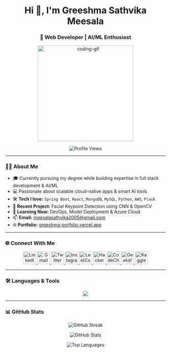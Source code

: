 <h1 align="center">Hi 👋, I'm Greeshma Sathvika Meesala</h1>
<h3 align="center">🚀 Web Developer | AI/ML Enthusiast</h3>

<p align="center">
  <img src="https://media.giphy.com/media/qgQUggAC3Pfv687qPC/giphy.gif" width="300" alt="coding-gif">
</p>

<p align="center">
  <img src="https://komarev.com/ghpvc/?username=greeshmasathvikameesala&label=Profile%20views&color=0e75b6&style=flat" alt="Profile Views" />
</p>

---

### 👩‍💻 About Me

- 🎓 Currently pursuing my degree while building expertise in full stack development & AI/ML  
- 💻 Passionate about scalable cloud-native apps & smart AI tools  
- 🛠️ **Tech I love:** `Spring Boot`, `React`, `MongoDB`, `MySQL`, `Python`, `AWS`, `Flask`  
- 🧠 **Recent Project:** Facial Keypoint Detection using CNN & OpenCV  
- 🌱 **Learning Now:** DevOps, Model Deployment & Azure Cloud  
- 📫 **Email:** meesalasathvika2005@gmail.com  
- 🌐 **Portfolio:** [greeshma-porfolio.vercel.app](https://greeshma-porfolio.vercel.app/)

---

### 🌐 Connect With Me

<p align="center">
  <a href="https://linkedin.com/in/greeshma-sathvika-meesala-84b150276">
    <img src="https://skillicons.dev/icons?i=linkedin" height="40" alt="LinkedIn" />
  </a>
  <a href="mailto:meesalasathvika2005@gmail.com">
    <img src="https://skillicons.dev/icons?i=gmail" height="40" alt="Gmail" />
  </a>
  <a href="https://twitter.com/greeshumeesala">
    <img src="https://skillicons.dev/icons?i=twitter" height="40" alt="Twitter" />
  </a>
  <a href="https://instagram.com/greeshma_meesala">
    <img src="https://skillicons.dev/icons?i=instagram" height="40" alt="Instagram" />
  </a>
  <a href="https://leetcode.com/u/greeshma_sathvika_meesala/">
    <img src="https://skillicons.dev/icons?i=leetcode" height="40" alt="LeetCode" />
  </a>
  <a href="https://www.hackerrank.com/meesalasathvika1">
    <img src="https://cdn.iconscout.com/icon/free/png-512/free-hackerrank-3628665-3030004.png" height="40" alt="HackerRank" />
  </a>
  <a href="https://www.codechef.com/users/greeshma020505">
    <img src="https://cdn.codechef.com/sites/all/themes/abessive/cc-logo.png" height="40" alt="CodeChef" />
  </a>
  <a href="https://auth.geeksforgeeks.org/user/meesalasat2wss">
    <img src="https://media.geeksforgeeks.org/gfg-gg-logo.svg" height="40" alt="GeeksforGeeks" />
  </a>
  <a href="https://kaggle.com/greeshmasathvika">
    <img src="https://skillicons.dev/icons?i=kaggle" height="40" alt="Kaggle" />
  </a>
</p>

---

### 🛠️ Languages & Tools

<p align="center">
  <img src="https://skillicons.dev/icons?i=java,python,javascript,html,css,react,nodejs,bootstrap,tailwind,angular,php,mysql,mongodb,flask,spring,git,linux,aws,azure,vscode,postman" />
</p>

---

### 📊 GitHub Stats

<p align="center">
  <img src="[https://streak-stats.demolab.com/?user=greeshmasathvikameesala&theme=default](https://streak-stats.demolab.com/?user=greeshmasathvikameesala)" alt="GitHub Streak" />
</p>

<p align="center">
  <img src="https://github-readme-stats.vercel.app/api?username=greeshmasathvikameesala&show_icons=true&locale=en&theme=default" alt="GitHub Stats" />
</p>
<p align="center">
  <img src="https://github-readme-stats.vercel.app/api/top-langs?username=greeshmasathvikameesala&show_icons=true&locale=en&layout=compact&theme=default" alt="Top Languages" />
</p>
